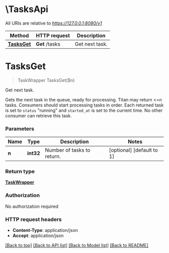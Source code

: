 # \TasksApi

All URIs are relative to *https://127.0.0.1:8080/v1*

Method | HTTP request | Description
------------- | ------------- | -------------
[**TasksGet**](TasksApi.md#TasksGet) | **Get** /tasks | Get next task.


# **TasksGet**
> TaskWrapper TasksGet($n)

Get next task.

Gets the next task in the queue, ready for processing. Titan may return <=n tasks. Consumers should start processing tasks in order. Each returned task is set to `status` \"running\" and `started_at` is set to the current time. No other consumer can retrieve this task.


### Parameters

Name | Type | Description  | Notes
------------- | ------------- | ------------- | -------------
 **n** | **int32**| Number of tasks to return. | [optional] [default to 1]

### Return type

[**TaskWrapper**](TaskWrapper.md)

### Authorization

No authorization required

### HTTP request headers

 - **Content-Type**: application/json
 - **Accept**: application/json

[[Back to top]](#) [[Back to API list]](../README.md#documentation-for-api-endpoints) [[Back to Model list]](../README.md#documentation-for-models) [[Back to README]](../README.md)

